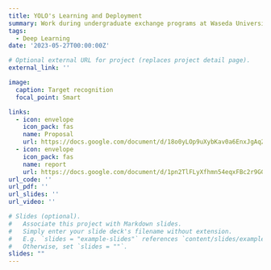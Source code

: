 ```yaml
---
title: YOLO's Learning and Deployment
summary: Work during undergraduate exchange programs at Waseda University.
tags:
  - Deep Learning
date: '2023-05-27T00:00:00Z'

# Optional external URL for project (replaces project detail page).
external_link: ''

image:
  caption: Target recognition
  focal_point: Smart

links: 
  - icon: envelope
    icon_pack: fas
    name: Proposal
    url: https://docs.google.com/document/d/18o0yLOp9uXybKav0a6EnxJgAq2glUaSl_XCutDj9wpg/edit
  - icon: envelope
    icon_pack: fas
    name: report
    url: https://docs.google.com/document/d/1pn2TlFLyXfhmn54eqxFBc2r9GGp_kXhGx15aB2U2JoA/edit
url_code: ''
url_pdf: ''
url_slides: ''
url_video: ''

# Slides (optional).
#   Associate this project with Markdown slides.
#   Simply enter your slide deck's filename without extension.
#   E.g. `slides = "example-slides"` references `content/slides/example-slides.md`.
#   Otherwise, set `slides = ""`.
slides: ""
---
```


